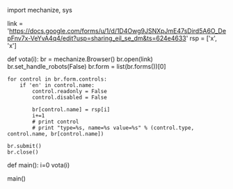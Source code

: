 import mechanize, sys


link = 'https://docs.google.com/forms/u/1/d/1D4Owg9JSNXpJmE47sDird5A6O_DepFnv7x-VeYvA4q4/edit?usp=sharing_eil_se_dm&ts=624e4633'
rsp = ['x', 'x']


def vota(i):
	br = mechanize.Browser()
	br.open(link)
	br.set_handle_robots(False)
	br.form = list(br.forms())[0]

    
	for control in br.form.controls:
		if 'en' in control.name:
		    control.readonly = False
		    control.disabled = False

		    br[control.name] = rsp[i]
		    i+=1
		    # print control
		    # print "type=%s, name=%s value=%s" % (control.type, control.name, br[control.name])
	
	br.submit()
	br.close()

def main():
	i=0
	vota(i)



main()
